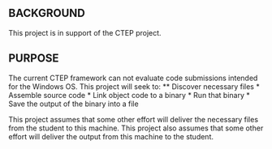 ## BACKGROUND ##
This project is in support of the CTEP project.

## PURPOSE ##
The current CTEP framework can not evaluate code submissions intended for the Windows OS.  This project will seek to:
    ** Discover necessary files
    * Assemble source code
    * Link object code to a binary
    * Run that binary
    * Save the output of the binary into a file
    
This project assumes that some other effort will deliver the necessary files from the student to this machine.
This project also assumes that some other effort will deliver the output from this machine to the student.
